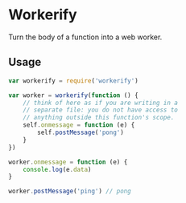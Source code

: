 # Workerify

Turn the body of a function into a web worker.

## Usage

``` js
var workerify = require('workerify')

var worker = workerify(function () {
	// think of here as if you are writing in a
	// separate file: you do not have access to
	// anything outside this function's scope.
    self.onmessage = function (e) {
        self.postMessage('pong')
    }
})

worker.onmessage = function (e) {
    console.log(e.data)
}

worker.postMessage('ping') // pong
```